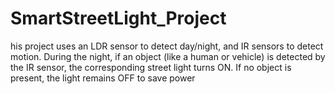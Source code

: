 # SmartStreetLight_Project
his project uses an LDR sensor to detect day/night, and IR sensors to detect motion. During the night, if an object (like a human or vehicle) is detected by the IR sensor, the corresponding street light turns ON. If no object is present, the light remains OFF to save power
